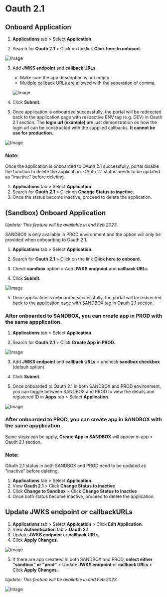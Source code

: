 # Oauth 2.1

## Onboard Application

1. **Applications** tab > Select **Application**.

2. Search for **Oauth 2.1** > Click on the link **Click here to onboard**.

![Image](./image/oauth/onboard-oauth.png)

3. Add **JWKS endpoint** and **callback URLs**.

   - Make sure the app description is not empty.
   - Multiple callback URLs are allowed with the seperation of comma.

   ![Image](./image/oauth/onboarding-oauth.png)

4. Click **Submit**.

5. Once application is onboarded successfully, the portal will be redirected back to the application page with respective ENV tag (e.g. DEV) in Oauth 2.1 section. The **login url (example)** are just demonstration on how the login url can be constructed with the supplied callbacks. **It cannot be use for production**.

![Image](./image/oauth/onboarded-oauth.png)

### Note:

Once the application is onboarded to OAuth 2.1 successfully, portal disable the function to delete the application. OAuth 2.1 status needs to be updated as "inactive" before deleting.

1. **Applications** tab > Select **Application**.
2. Search for **Oauth 2.1** > Click on **Change Status to inactive**.
3. Once the status become inactive, proceed to delete the application.

## (Sandbox) Onboard Application

_Update: This feature will be available in end Feb 2023._

SANDBOX is only available in PROD environment and the option will only be provided when onboarding to Oauth 2.1.

1. **Applications** tab > Select **Application**.

2. Search for **Oauth 2.1** > Click on the link **Click here to onboard**.

3. Check **sandbox** option > Add **JWKS endpoint** and **callback URLs**

4. Click **Submit**.

![Image](./image/oauth/sandbox-onboarding.png)

5. Once application is onboarded successfully, the portal will be redirected back to the application page with SANDBOX tag in Oauth 2.1 section.

### After onboarded to SANDBOX, you can create app in PROD with the same appplication.

1. **Applications** tab > Select **Application**.

2. Search for **Oauth 2.1** > Click **Create App in PROD**.

![Image](./image/oauth/sandbox-create-prod.png)

3. Add **JWKS endpoint** and **callback URLs** > uncheck **sandbox checkbox** (default option).

4. Click **Submit**.

5. Once onboarded to Oauth 2.1 in both SANDBOX and PROD environment, you can toggle between SANDBOX and PROD to view the details and registered ID in **Apps** tab > Select **Application**.

![Image](./image/oauth/sandbox-and-prod-apps.png)

### After onboarded to PROD, you can create app in SANDBOX with the same appplication.

Same steps can be apply, **Create App in SANDBOX** will appear in app > Oauth 2.1 section.

### Note:

OAuth 2.1 status in both SANDBOX and PROD need to be updated as "inactive" before deleting.

1. **Applications** tab > Select **Application**.
2. View **Oauth 2.1** > Click **Change Status to inactive**
3. Click **Change to Sandbox** > Click **Change Status to inactive**
4. Once both status become inactive, proceed to delete the application.

## Update JWKS endpoint or callbackURLs

1. **Applications** tab > Select **Application** > Click **Edit Application**.
2. View **Authentication** tab > **Oauth 2.1**
3. Update **JWKS endpoint** or **callback URLs**.
4. Click **Apply Changes**.

![Image](./image/oauth/update-oauth-info.png)

5. If there are app createed in both SANDBOX and PROD, **select either "sandbox" or "prod"** > Update **JWKS endpoint** or **callback URLs** > Click **Apply Changes**.

_Update: This feature will be available in end Feb 2023._

![Image](./image/oauth/update-oauth-info-toggle.png)
